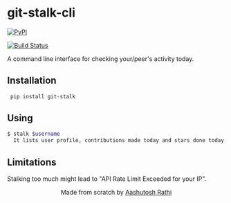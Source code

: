 # git-stalk-cli


[![PyPI](https://img.shields.io/pypi/v/git-stalk.svg)](https://pypi.org/project/git-stalk/)

[![Build Status](https://travis-ci.com/aashutoshrathi/git-stalk-cli.svg?token=x5wHaKpXyy9apivkjrhr&branch=master)](https://travis-ci.com/aashutoshrathi/git-stalk-cli)

A command line interface for checking your/peer's activity today.


## Installation

```sh
 pip install git-stalk
```

## Using

```sh
$ stalk $username
  It lists user profile, contributions made today and stars done today.
```

## Limitations

Stalking too much might lead to "API Rate Limit Exceeded for your IP".


<p align="center"> Made from scratch by <a href="https://github.com/aashutoshrathi">Aashutosh Rathi</a> </p>
